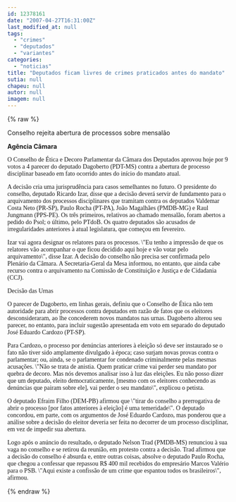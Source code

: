 ```yaml
---
id: 12378161
date: "2007-04-27T16:31:00Z"
last_modified_at: null
tags:
  - "crimes"
  - "deputados"
  - "variantes"
categories:
  - "noticias"
title: "Deputados ficam livres de crimes praticados antes do mandato"
sutia: null
chapeu: null
autor: null
imagem: null
---
```

{% raw %}
<p><P>Conselho rejeita abertura de processos sobre mensalão</P></p>
<p><P><STRONG>Agência Câmara</STRONG></P></p>
<p><P><FONT face=Verdana>O Conselho de Ética e Decoro Parlamentar da Câmara dos Deputados aprovou hoje por 9 votos a 4 parecer do deputado Dagoberto (PDT-MS) contra a abertura de processo disciplinar baseado em fato ocorrido antes do início do mandato atual. </FONT></P></p>
<p><P><FONT face=Verdana>A decisão cria uma jurisprudência para casos semelhantes no futuro. O presidente do conselho, deputado Ricardo Izar, disse que a decisão deverá servir de fundamento para o arquivamento dos processos disciplinares que tramitam contra os deputados Valdemar Costa Neto (PR-SP), Paulo Rocha (PT-PA), João Magalhães (PMDB-MG) e Raul Jungmann (PPS-PE). Os três primeiros, relativos ao chamado mensalão, foram abertos a pedido do Psol; o último, pelo PTdoB. Os quatro deputados são acusados de irregularidades anteriores à atual legislatura, que começou em fevereiro.</FONT></P></p>
<p><P><FONT face=Verdana>Izar vai agora designar os relatores para os processos. \"Eu tenho a impressão de que os relatores vão acompanhar o que ficou decidido aqui hoje e vão votar pelo arquivamento\", disse Izar. A decisão do conselho não precisa ser confirmada pelo Plenário da Câmara. A Secretaria-Geral da Mesa informou, no entanto, que ainda cabe recurso contra o arquivamento na Comissão de Constituição e Justiça e de Cidadania (CCJ).</FONT></P></p>
<p><P><FONT face=Verdana>Decisão das Urnas</FONT></P></p>
<p><P><FONT face=Verdana>O parecer de Dagoberto, em linhas gerais, definiu que o Conselho de Ética não tem autoridade para abrir processos contra deputados em razão de fatos que os eleitores desconsideraram, ao lhe concederem novos mandatos nas urnas. Dagoberto alterou seu parecer, no entanto, para incluir sugestão apresentada em voto em separado do deputado José Eduardo Cardozo (PT-SP).</FONT></P></p>
<p><P><FONT face=Verdana>Para Cardozo, o processo por denúncias anteriores à eleição só deve ser instaurado se o fato não tiver sido amplamente divulgado à época; caso surjam novas provas contra o parlamentar; ou, ainda, se o parlamentar for condenado criminalmente pelas mesmas acusações. \"Não se trata de anistia. Quem praticar crime vai perder seu mandato por quebra de decoro. Mas nós devemos analisar isso à luz das eleições. Eu não posso dizer que um deputado, eleito democraticamente, [mesmo com os eleitores conhecendo as denúncias que pairam sobre ele], vai perder o seu mandato\", explicou o petista. </FONT></P></p>
<p><P><FONT face=Verdana>O deputado Efraim Filho (DEM-PB) afirmou que \"tirar do conselho a prerrogativa de abrir o processo [por fatos anteriores à eleição] é uma temeridade\". O deputado concordou, em parte, com os argumentos de José Eduardo Cardozo, mas ponderou que a análise sobre a decisão do eleitor deveria ser feita no decorrer de um processo disciplinar, em vez de impedir sua abertura. </FONT></P></p>
<p><P><FONT face=Verdana>Logo após o anúncio do resultado, o deputado Nelson Trad (PMDB-MS) renunciou à sua vaga no conselho e se retirou da reunião, em protesto contra a decisão. Trad afirmou que a decisão do conselho é absurda e, entre outras coisas, absolve o deputado Paulo Rocha, que chegou a confessar que repassou R$ 400 mil recebidos do empresário Marcos Valério para o PSB. \"Aqui existe a confissão de um crime que espantou todos os brasileiros\", afirmou.</FONT></P> </p>
{% endraw %}